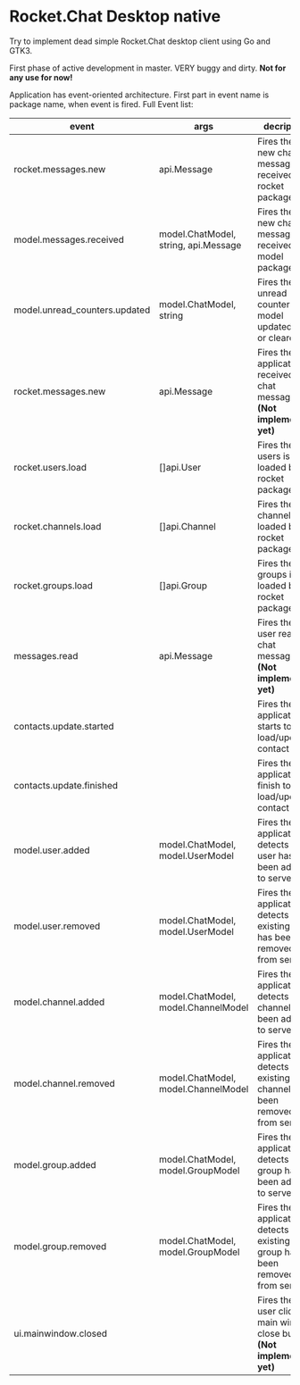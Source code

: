 # Rocket.Chat Desktop native

Try to implement dead simple Rocket.Chat desktop client using Go and GTK3.

First phase of active development in master. VERY buggy and dirty. **Not for any use for now!**

Application has event-oriented architecture. First part in event name is package name, when event is fired. Full Event list:

| event                         | args                                              | decription                                                                   | 
|-------------------------------|---------------------------------------------------|------------------------------------------------------------------------------|
| rocket.messages.new           | api.Message                                       | Fires then new chat message is received by rocket package                    |
| model.messages.received       | model.ChatModel, string, api.Message              | Fires then new chat message is received by model package                     |
| model.unread_counters.updated | model.ChatModel, string                           | Fires then unread counter for model updated (set or cleared)                 |
| rocket.messages.new           | api.Message                                       | Fires then application received new chat message **(Not implemented yet)**   |
| rocket.users.load             | []api.User                                        | Fires then users is loaded by rocket package                                 |
| rocket.channels.load          | []api.Channel                                     | Fires then channels is loaded by rocket package                              |
| rocket.groups.load            | []api.Group                                       | Fires then groups is loaded by rocket package                                |
| messages.read                 | api.Message                                       | Fires then user read the chat message **(Not implemented yet)**              |
| contacts.update.started       |                                                   | Fires then application starts to load/update contact list                    |
| contacts.update.finished      |                                                   | Fires then application finish to load/update contact list                    |
| model.user.added              | model.ChatModel, model.UserModel                  | Fires then application detects new user has been added to server             |
| model.user.removed            | model.ChatModel, model.UserModel                  | Fires then application detects existing user has been removed from server    |
| model.channel.added           | model.ChatModel, model.ChannelModel               | Fires then application detects new channel has been added to server          |
| model.channel.removed         | model.ChatModel, model.ChannelModel               | Fires then application detects existing channel has been removed from server |
| model.group.added             | model.ChatModel, model.GroupModel                 | Fires then application detects new group has been added to server            |
| model.group.removed           | model.ChatModel, model.GroupModel                 | Fires then application detects existing group has been removed from server   |
| ui.mainwindow.closed          |                                                   | Fires then user click on main window close button **(Not implemented yet)**  |